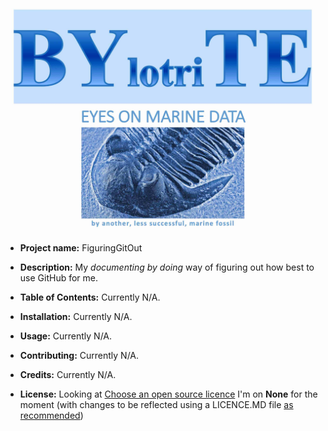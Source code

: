 ![](https://github.com/davidjohnmorris/FiguringGitOut/blob/master/images/BYlotriTEme.jpg)

- **Project name:** FiguringGitOut

- **Description:** My *documenting by doing* way of figuring out how best to use GitHub for me.

- **Table of Contents:** Currently N/A.

- **Installation:** Currently N/A.

- **Usage:** Currently N/A.

- **Contributing:** Currently N/A.

- **Credits:** Currently N/A.

- **License:** Looking at [Choose an open source licence](https://choosealicense.com) I'm on **None** for the moment (with changes to be reflected using a LICENCE.MD file [as recommended](https://help.github.com/articles/licensing-a-repository/))
